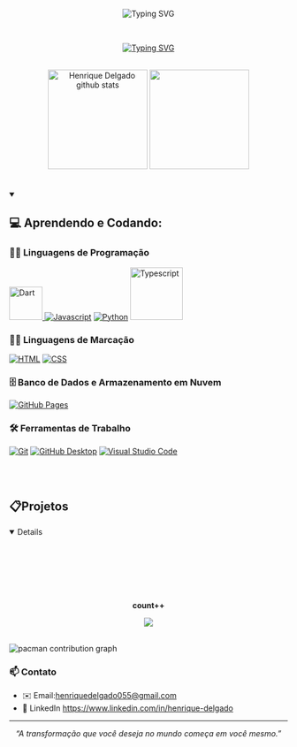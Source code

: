 
  
  <p align="center">
<img src="https://readme-typing-svg.demolab.com?font=Fira+Code&weight=440&size=22&pause=1000&color=38F77CFF&center=true&vCenter=true&repeat=false&width=435&lines=Furtunato" alt="Typing SVG" /></a>
</p> <br>
  
  <p align="center">
 <a href="https://git.io/typing-svg"><img src="https://readme-typing-svg.demolab.com?font=Fira+Code&weight=500&pause=1000&color=4CCA00&center=true&vCenter=true&width=435&lines=Cursando+Desenvolvimento de sistemas+no+SENAI;Localizado+em+Limeira%2C+SP;Construindo+conhecimentos%2C+linha+por+linha" alt="Typing SVG" /></a>
  </p> <br>

<div align="center">
  <img height="180em" src="https://github-readme-stats.vercel.app/api?username=Furtunato&show_icons=true&count_private=true&hide_border=true&title_color=00bfbf&icon_color=00bfbf&text_color=c9d1d9&bg_color=0d1117" alt="Henrique Delgado github stats" /> 
  <img height="180em" src="https://github-readme-stats.vercel.app/api/top-langs/?username=Furtunato&layout=compact&hide_border=true&title_color=00bfbf&text_color=00bfbf&bg_color=0d1117" />
</div> <br> <br>


<details open>
   <summary><h2>💻 Aprendendo e Codando:</h2></summary>
    <h3>👨‍💻 Linguagens de Programação</h3>
    <p>
      <a href="https://github.com/HenriqueDelgadoo"><img width="60px" alt="Dart" src="https://img.shields.io/badge/dart-%230175C2.svg?style=for-the-badge&logo=dart&logoColor=white">
      <a href="https://github.com/HenriqueDelgadoo"><img alt="Javascript" src="https://img.shields.io/badge/JavaScript-F7DF1E.svg?logo=javascript&logoColor=black"></a>
      <a href="https://github.com/HenriqueDelgadoo"><img alt="Python" src="https://img.shields.io/badge/Python-14354C.svg?logo=python&logoColor=white"></a>
      <a href="https://github.com/HenriqueDelgadoo"><img width="95px" alt="Typescript" src="https://img.shields.io/badge/typescript-%23007ACC.svg?style=for-the-badge&logo=typescript&logoColor=white"></a>
  </p>

  <h3>👨‍💻 Linguagens de Marcação</h3>
  <p>
     <a href="https://github.com/HenriqueDelgadoo"><img alt="HTML" src="https://img.shields.io/badge/HTML-E34F26.svg?logo=html5&logoColor=white"></a>
     <a href="https://github.com/HenriqueDelgadoo"><img alt="CSS" src="https://img.shields.io/badge/CSS-1572B6.svg?logo=css3&logoColor=white"></a>
  </p>

   <h3>🗄️ Banco de Dados e Armazenamento em Nuvem</h3>

  <p>
      <a href="https://github.com/HenriqueDelgadoo"><img alt="GitHub Pages" src="https://img.shields.io/badge/GitHub%20Pages-327FC7.svg?logo=github&logoColor=white"></a>
  </p>

  <h3>🛠️ Ferramentas de Trabalho</h3>
  <p>
      <a href="https://github.com/HenriqueDelgadoo"><img alt="Git" src="https://img.shields.io/badge/Git-F05033.svg?logo=git&logoColor=white"></a>
      <a href="https://github.com/HenriqueDelgadoo"><img alt="GitHub Desktop" src="https://img.shields.io/badge/GitHub%20Desktop-8034A9.svg?logo=github&logoColor=white"></a>
      <a href="https://github.com/HenriqueDelgadoo"><img alt="Visual Studio Code" src="https://img.shields.io/badge/Visual%20Studio%20Code-0078d7.svg?logo=visual-studio-code&logoColor=white"></a>
  </p> <br><br>
   </details>
     <summary><h2>📋Projetos</h2></summary> 
     <details open> 
   

<div align="center">
    <br><br><br><br><br><br><p align="centre"><b>count++ </b></p>  
    <p align="center"><img align="center" src="https://profile-counter.glitch.me/{Furtunato}/count.svg" /></p> 
    <br>
  </div>


<picture>
  <source media="(prefers-color-scheme: dark)" srcset="https://raw.githubusercontent.com/HenriqueDelgadoo/HenriqueDelgadoo/output/pacman-contribution-graph-dark.svg">
  <source media="(prefers-color-scheme: light)" srcset="https://raw.githubusercontent.com/HenriqueDelgadoo/HenriqueDelgadoo/output/pacman-contribution-graph.svg">
  <img alt="pacman contribution graph" src="https://raw.githubusercontent.com/Furtunato/HenriqueDelgadoo/output/pacman-contribution-graph.svg">
</picture>

### 📫 Contato

- ✉️ Email:henriquedelgado055@gmail.com 
- 💼 LinkedIn https://www.linkedin.com/in/henrique-delgado

---

<p align="center">
  <em>“A transformação que você deseja no mundo começa em você mesmo.”</em>
</p>
